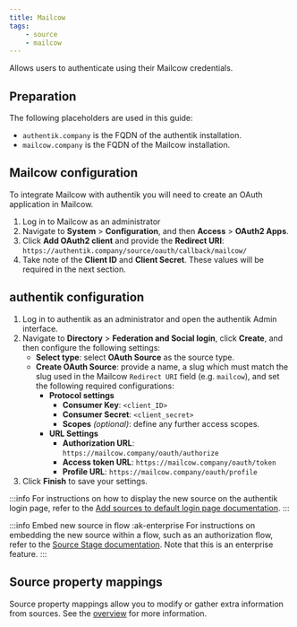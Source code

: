 ```yaml
---
title: Mailcow
tags:
    - source
    - mailcow
---
```


Allows users to authenticate using their Mailcow credentials.

## Preparation

The following placeholders are used in this guide:

- `authentik.company` is the FQDN of the authentik installation.
- `mailcow.company` is the FQDN of the Mailcow installation.

## Mailcow configuration

To integrate Mailcow with authentik you will need to create an OAuth application in Mailcow.

1. Log in to Mailcow as an administrator
2. Navigate to **System** > **Configuration**, and then **Access** > **OAuth2 Apps**.
3. Click **Add OAuth2 client** and provide the **Redirect URI**: `https://authentik.company/source/oauth/callback/mailcow/`
4. Take note of the **Client ID** and **Client Secret**. These values will be required in the next section.

## authentik configuration

1. Log in to authentik as an administrator and open the authentik Admin interface.
2. Navigate to **Directory** > **Federation and Social login**, click **Create**, and then configure the following settings:
    - **Select type**: select **OAuth Source** as the source type.
    - **Create OAuth Source**: provide a name, a slug which must match the slug used in the Mailcow `Redirect URI` field (e.g. `mailcow`), and set the following required configurations:
        - **Protocol settings**
            - **Consumer Key**: `<client_ID>`
            - **Consumer Secret**: `<client_secret>`
            - **Scopes** _(optional)_: define any further access scopes.
        - **URL Settings**
            - **Authorization URL**: `https://mailcow.company/oauth/authorize`
            - **Access token URL**: `https://mailcow.company/oauth/token`
            - **Profile URL**: `https://mailcow.company/oauth/profile`
3. Click **Finish** to save your settings.

:::info
For instructions on how to display the new source on the authentik login page, refer to the [Add sources to default login page documentation](../../index.md#add-sources-to-default-login-page).
:::

:::info Embed new source in flow :ak-enterprise
For instructions on embedding the new source within a flow, such as an authorization flow, refer to the [Source Stage documentation](../../../../../add-secure-apps/flows-stages/stages/source/). Note that this is an enterprise feature.
:::

## Source property mappings

Source property mappings allow you to modify or gather extra information from sources. See the [overview](../../property-mappings/index.md) for more information.
